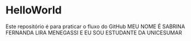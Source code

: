 # HelloWorld
Este repositório é para praticar o fluxo do GitHub
MEU NOME É SABRINA FERNANDA LIRA MENEGASSI E EU SOU ESTUDANTE DA UNICESUMAR
